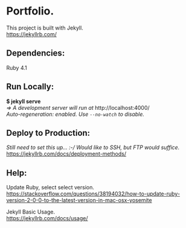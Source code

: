# Portfolio.
This project is built with Jekyll.  
https://jekyllrb.com/

## Dependencies:
Ruby 4.1  

## Run Locally:
**$ jekyll serve**  
_=> A development server will run at_ http://localhost:4000/  
_Auto-regeneration: enabled. Use `--no-watch` to disable._  

## Deploy to Production:
_Still need to set this up... :-/  Would like to SSH, but FTP would suffice._  
https://jekyllrb.com/docs/deployment-methods/


## Help:
Update Ruby, select select version.  
https://stackoverflow.com/questions/38194032/how-to-update-ruby-version-2-0-0-to-the-latest-version-in-mac-osx-yosemite

Jekyll Basic Usage.  
 https://jekyllrb.com/docs/usage/
